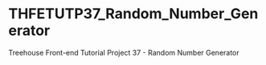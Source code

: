 # THFETUTP37_Random_Number_Generator
Treehouse Front-end Tutorial Project 37 - Random Number Generator
